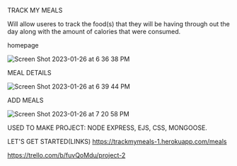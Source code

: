 TRACK MY MEALS


Will allow useres to track the food(s) that they will be having through out the day along with the amount of calories that were consumed.





homepage

![Screen Shot 2023-01-26 at 6 36 38 PM](https://user-images.githubusercontent.com/108240508/214987365-b6221951-5d6c-4de7-843e-82db493a14c5.png)




MEAL DETAILS

![Screen Shot 2023-01-26 at 6 39 44 PM](https://user-images.githubusercontent.com/108240508/214987515-cae53051-279e-481d-8aa1-fd0874b4e68f.png)



ADD MEALS

![Screen Shot 2023-01-26 at 7 20 58 PM](https://user-images.githubusercontent.com/108240508/214987708-aae6b9d8-3ca3-4042-b30d-6efc9e48adec.png)






USED TO MAKE PROJECT:
NODE EXPRESS,
EJS,
CSS,
MONGOOSE.



LET'S GET STARTED(LINKS)
https://trackmymeals-1.herokuapp.com/meals

https://trello.com/b/fuvQoMdu/project-2

